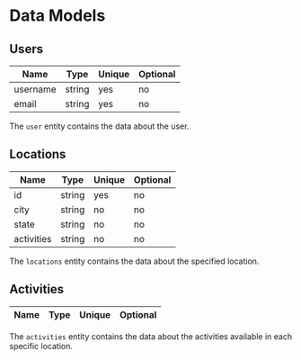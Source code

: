# Data Models

## Users
| Name | Type | Unique | Optional |
|-|-|-|-|
| username | string | yes | no |
| email | string | yes | no |

The `user` entity contains the data about the user.

## Locations
| Name | Type | Unique | Optional |
|-|-|-|-|
| id | string | yes | no |
| city | string | no | no |
| state | string | no | no |
| activities | string | no | no |

The `locations` entity contains the data about the specified location.

## Activities
| Name | Type | Unique | Optional |
|-|-|-|-|

The `activities` entity contains the data about the activities available
in each specific location.